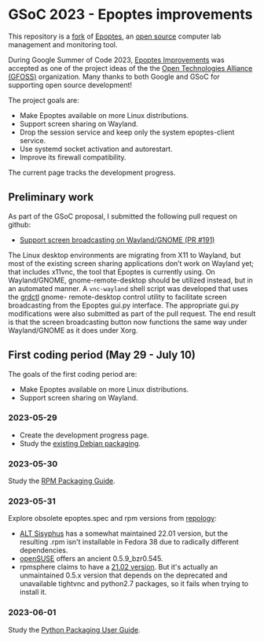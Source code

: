 # GSoC 2023 - Epoptes improvements

This repository is a [fork](https://github.com/epoptes/epoptes/pull/191) of
[Epoptes](https://epoptes.org), an [open source](https://gplv3.fsf.org)
computer lab management and monitoring tool.

During Google Summer of Code 2023, [Epoptes
Improvements](https://ellak.gr/wiki/index.php?title=Google_Summer_of_Code_2023_proposed_ideas#Epoptes_improvements)
was accepted as one of the project ideas of the the [Open Technologies Alliance
(GFOSS)](https://summerofcode.withgoogle.com/programs/2023/organizations/open-technologies-alliance-gfoss)
organization. Many thanks to both Google and GSoC for supporting open source
development!

The project goals are:

- Make Epoptes available on more Linux distributions.
- Support screen sharing on Wayland.
- Drop the session service and keep only the system epoptes-client service.
- Use systemd socket activation and autorestart.
- Improve its firewall compatibility.

The current page tracks the development progress.

## Preliminary work

As part of the GSoC proposal, I submitted the following pull request on github:

- [Support screen broadcasting on Wayland/GNOME (PR
  #191)](https://github.com/epoptes/epoptes/pull/191)

The Linux desktop environments are migrating from X11 to Wayland, but most of
the existing screen sharing applications don’t work on Wayland yet; that
includes x11vnc, the tool that Epoptes is currently using. On Wayland/GNOME,
gnome-remote-desktop should be utilized instead, but in an automated manner. A
`vnc-wayland` shell script was developed that uses the
[grdctl](https://gitlab.gnome.org/GNOME/gnome-remote-desktop/-/blob/master/man/grdctl.txt)
gnome- remote-desktop control utility to facilitate screen broadcasting from
the Epoptes gui.py interface. The appropriate gui.py modifications were also
submitted as part of the pull request. The end result is that the screen
broadcasting button now functions the same way under Wayland/GNOME as it does
under Xorg.

## First coding period (May 29 - July 10)

The goals of the first coding period are:

- Make Epoptes available on more Linux distributions.
- Support screen sharing on Wayland.

### 2023-05-29

- Create the development progress page.
- Study the [existing Debian
  packaging](https://github.com/epoptes/epoptes/tree/main/debian).

### 2023-05-30

Study the [RPM Packaging Guide](https://rpm-packaging-guide.github.io/).

### 2023-05-31

Explore obsolete epoptes.spec and rpm versions from
  [repology](https://repology.org/project/epoptes/versions):

- [ALT Sisyphus](https://packages.altlinux.org/en/sisyphus/srpms/epoptes/) has
  a somewhat maintained 22.01 version, but the resulting .rpm isn't installable
  in Fedora 38 due to radically different dependencies.
- [openSUSE](https://build.opensuse.org/package/show/Education/epoptes) offers
  an ancient 0.5.9_bzr0.545.
- rpmsphere claims to have a [21.02
  version](https://github.com/rpmsphere/source/raw/master/e/epoptes-21.02-1.src.rpm).
  But it's actually an unmaintained 0.5.x version that depends on the
  deprecated and unavailable tightvnc and python2.7 packages, so it fails when
  trying to install it.

### 2023-06-01

Study the [Python Packaging User Guide](https://packaging.python.org/en/latest/).
